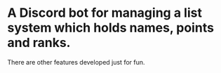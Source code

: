 # A Discord bot for managing a list system which holds names, points and ranks.

There are other features developed just for fun.

